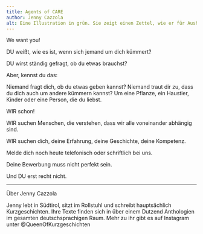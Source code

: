 ```yaml
---
title: Agents of CARE
author: Jenny Cazzola
alt: Eine Illustration in grün. Sie zeigt einen Zettel, wie er für Aushänge verwendet wird, mit vorgefertigten Streifen unten zum Abreißen. Die meisten der Abreißstreifen sind schon fort. Auf dem Hauptteil des Aushangs sieht man die Worte „We want you!“, darüber einen Hut, der an Uncle Sam erinnert, mit einem Stern drauf. Den Hut umspannt ein Band in den Farben der Disability-Flagge. 
---
```


We want you!

DU weißt, wie es ist, wenn sich jemand um dich kümmert?

DU wirst ständig gefragt, ob du etwas brauchst?

Aber, kennst du das:

Niemand fragt dich, ob du etwas geben kannst? Niemand traut dir zu, dass du dich auch um andere kümmern kannst? Um eine Pflanze, ein Haustier, Kinder oder eine Person, die du liebst.

WIR schon!

WIR suchen Menschen, die verstehen, dass wir alle voneinander abhängig sind.

WIR suchen dich, deine Erfahrung, deine Geschichte, deine Kompetenz.

Melde dich noch heute telefonisch oder schriftlich bei uns.

Deine Bewerbung muss nicht perfekt sein.

Und DU erst recht nicht.

---

Über Jenny Cazzola

Jenny lebt in Südtirol, sitzt im Rollstuhl und schreibt hauptsächlich Kurzgeschichten. Ihre Texte finden sich in über einem Dutzend Anthologien im gesamten deutschsprachigen Raum. Mehr zu ihr gibt es auf Instagram unter @QueenOfKurzgeschichten
